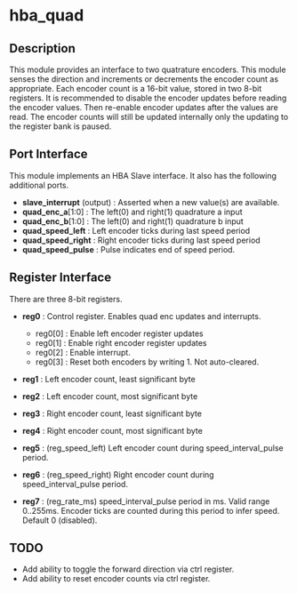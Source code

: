 # hba_quad

## Description


This module provides an interface to two
quatrature encoders.  This module senses the direction
and increments or decrements the encoder count as appropriate.
Each encoder count is a 16-bit value, stored in two
8-bit registers.  It is recommended to disable the encoder
updates before reading the encoder values.  Then re-enable
encoder updates after the values are read.  The encoder
counts will still be updated internally only the updating
to the register bank is paused.

## Port Interface

This module implements an HBA Slave interface.
It also has the following additional ports.

* __slave_interrupt__ (output) : Asserted when a new value(s) are available.
* __quad_enc_a__[1:0] : The left(0) and right(1) quadrature a input
* __quad_enc_b__[1:0] : The left(0) and right(1) quadrature b input
* __quad_speed_left__ : Left encoder ticks during last speed period
* __quad_speed_right__ : Right encoder ticks during last speed period
* __quad_speed_pulse__ : Pulse indicates end of speed period.


## Register Interface

There are three 8-bit registers.

* __reg0__ : Control register. Enables quad enc updates and interrupts.
    * reg0[0] : Enable left encoder register updates
    * reg0[1] : Enable right encoder register updates
    * reg0[2] : Enable interrupt.
    * reg0[3] : Reset both encoders by writing 1. Not auto-cleared.
* __reg1__ : Left encoder count, least significant byte
* __reg2__ : Left encoder count, most significant byte
* __reg3__ : Right encoder count, least significant byte

* __reg4__ : Right encoder count, most significant byte
* __reg5__ : (reg_speed_left) Left encoder count during speed_interval_pulse period.
* __reg6__ : (reg_speed_right) Right encoder count during speed_interval_pulse period.
* __reg7__ : (reg_rate_ms) speed_interval_pulse period in ms.  Valid range 0..255ms.
Encoder ticks are counted during this period to infer speed.  Default 0 (disabled).

## TODO

* Add ability to toggle the forward direction via ctrl register.
* Add ability to reset encoder counts via ctrl register.

